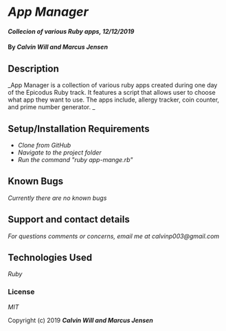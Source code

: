 # _App Manager_

#### _Collecion of various Ruby apps, 12/12/2019_

#### By _**Calvin Will and Marcus Jensen**_

## Description

_App Manager is a collection of various ruby apps created during one day of the Epicodus Ruby track. It features a script that allows user to choose what app they want to use. The apps include, allergy tracker, coin counter, and prime number generator. _



## Setup/Installation Requirements

* _Clone from GitHub_
* _Navigate to the project folder_
* _Run the command "ruby app-mange.rb"_



## Known Bugs

_Currently there are no known bugs_

## Support and contact details

_For questions comments or concerns, email me at calvinp003@gmail.com_

## Technologies Used

_Ruby_

### License

*MIT*

Copyright (c) 2019 **_Calvin Will and Marcus Jensen_**

